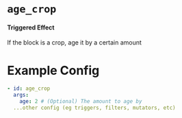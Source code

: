 # `age_crop`
#### Triggered Effect

If the block is a crop, age it by a certain amount

# Example Config
```yaml
- id: age_crop
  args:
    age: 2 # (Optional) The amount to age by
  ...other config (eg triggers, filters, mutators, etc)
```
